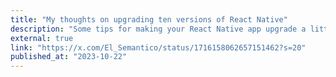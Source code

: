 ```yaml
---
title: "My thoughts on upgrading ten versions of React Native"
description: "Some tips for making your React Native app upgrade a little more bearable"
external: true
link: "https://x.com/El_Semantico/status/1716158062657151462?s=20"
published_at: "2023-10-22"
---
```

